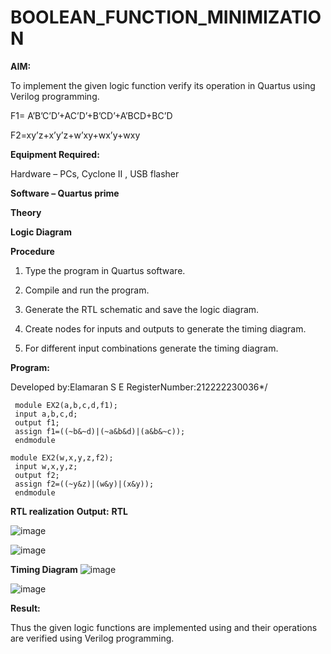 # BOOLEAN_FUNCTION_MINIMIZATION

**AIM:**

To implement the given logic function verify its operation in Quartus using Verilog programming.

F1= A’B’C’D’+AC’D’+B’CD’+A’BCD+BC’D 

F2=xy’z+x’y’z+w’xy+wx’y+wxy

**Equipment Required:**

Hardware – PCs, Cyclone II , USB flasher

**Software – Quartus prime**

**Theory**

**Logic Diagram**

**Procedure**

1.	Type the program in Quartus software.

2.	Compile and run the program.

3.	Generate the RTL schematic and save the logic diagram.

4.	Create nodes for inputs and outputs to generate the timing diagram.

5.	For different input combinations generate the timing diagram.


**Program:**

Developed by:Elamaran S E RegisterNumber:212222230036*/
```
 module EX2(a,b,c,d,f1);
 input a,b,c,d;
 output f1;
 assign f1=((~b&~d)|(~a&b&d)|(a&b&~c));
 endmodule

module EX2(w,x,y,z,f2);
 input w,x,y,z;
 output f2;
 assign f2=((~y&z)|(w&y)|(x&y));
 endmodule
```

**RTL realization**
**Output:**
**RTL**

![image](https://github.com/user-attachments/assets/5966a37d-30a0-4fd1-97a8-41676df6c359)

![image](https://github.com/user-attachments/assets/094b4609-140a-4a39-9919-f66c15f6ee15)

**Timing Diagram**
![image](https://github.com/user-attachments/assets/d81b9ec5-4366-4c38-a8d4-79bac069a475)

![image](https://github.com/user-attachments/assets/9103db77-e189-4632-a5d0-9e154fa797e5)


**Result:**

Thus the given logic functions are implemented using and their operations are verified using Verilog programming.

